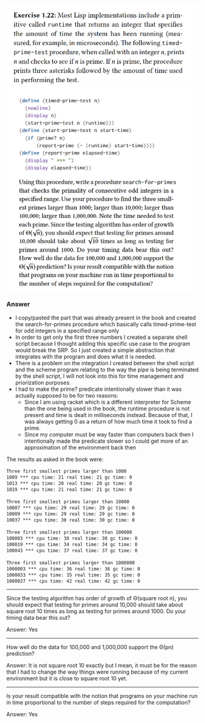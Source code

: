![Question - Part 1](image.png)
![Question - Part 2](image-1.png)

### Answer
- I copy/pasted the part that was already present in the book and created the search-for-primes procedure which basically calls timed-prime-test for odd integers in a specified range only
- In order to get only the first three numbers I created a separate shell script because I thought adding this specific use case to the program would break the SRP. So I just created a simple abstraction that integrates with the program and does what it is needed.
- There is a problem on the integration I created between the shell script and the scheme program relating to the way the pipe is being terminated by the shell script, I will not look into this for time management and priorization purposes.
- I had to make the prime? predicate intentionally slower than it was actually supposed to be for two reasons:
  - Since I am using racket which is a different interpreter for Scheme than the one being used in the book, the runtime procedure is not present and time is dealt in milliseconds instead. Because of that, I was always getting 0 as a return of how much time it took to find a prime.
  - Since my computer must be way faster than computers back then I intentionally made the predicate slower so I could get more of an approximation of the environment back then

The results as asked in the book were:
```
Three first smallest primes larger than 1000
1009 *** cpu time: 21 real time: 21 gc time: 0
1013 *** cpu time: 20 real time: 20 gc time: 0
1019 *** cpu time: 21 real time: 21 gc time: 0

Three first smallest primes larger than 10000
10007 *** cpu time: 29 real time: 29 gc time: 0
10009 *** cpu time: 29 real time: 29 gc time: 0
10037 *** cpu time: 30 real time: 30 gc time: 0

Three first smallest primes larger than 100000
100003 *** cpu time: 30 real time: 30 gc time: 0
100019 *** cpu time: 34 real time: 34 gc time: 0
100043 *** cpu time: 37 real time: 37 gc time: 0

Three first smallest primes larger than 1000000
1000003 *** cpu time: 36 real time: 36 gc time: 0
1000033 *** cpu time: 35 real time: 35 gc time: 0
1000037 *** cpu time: 42 real time: 42 gc time: 0
```
-----
Since the testing algorithm has order of growth of Θ(square root n), you should expect that testing for primes around 10,000 should take about square root 10 times as long as testing for primes around 1000. Do your timing data bear this out?

Answer: Yes

-----

How well do the data for 100,000 and 1,000,000 support the Θ(pn) prediction?

Answer: It is not square root 10 exactly but I mean, it must be for the reason that I had to change the way things were running because of my current environment but it is close to square root 10 yet.

----

Is your result compatible with the notion that programs on your machine run in time proportional to the number of steps required for the computation?

Answer: Yes